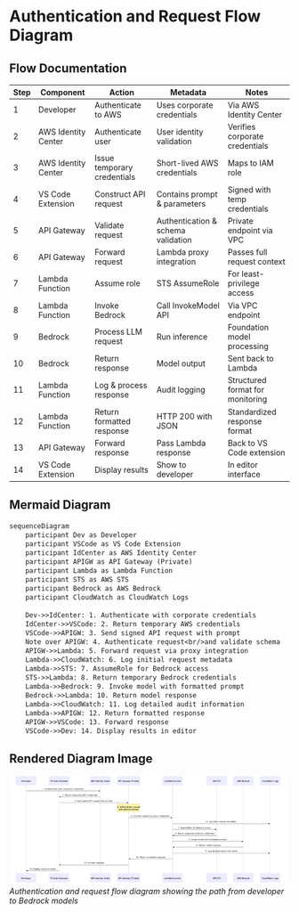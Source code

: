 # Authentication and Request Flow Diagram

## Flow Documentation

| Step | Component | Action | Metadata | Notes |
|------|-----------|--------|----------|-------|
| 1 | Developer | Authenticate to AWS | Uses corporate credentials | Via AWS Identity Center |
| 2 | AWS Identity Center | Authenticate user | User identity validation | Verifies corporate credentials |
| 3 | AWS Identity Center | Issue temporary credentials | Short-lived AWS credentials | Maps to IAM role |
| 4 | VS Code Extension | Construct API request | Contains prompt & parameters | Signed with temp credentials |
| 5 | API Gateway | Validate request | Authentication & schema validation | Private endpoint via VPC |
| 6 | API Gateway | Forward request | Lambda proxy integration | Passes full request context |
| 7 | Lambda Function | Assume role | STS AssumeRole | For least-privilege access |
| 8 | Lambda Function | Invoke Bedrock | Call InvokeModel API | Via VPC endpoint |
| 9 | Bedrock | Process LLM request | Run inference | Foundation model processing |
| 10 | Bedrock | Return response | Model output | Sent back to Lambda |
| 11 | Lambda Function | Log & process response | Audit logging | Structured format for monitoring |
| 12 | Lambda Function | Return formatted response | HTTP 200 with JSON | Standardized response format |
| 13 | API Gateway | Forward response | Pass Lambda response | Back to VS Code extension |
| 14 | VS Code Extension | Display results | Show to developer | In editor interface |

## Mermaid Diagram

```mermaid
sequenceDiagram
    participant Dev as Developer
    participant VSCode as VS Code Extension
    participant IdCenter as AWS Identity Center
    participant APIGW as API Gateway (Private)
    participant Lambda as Lambda Function
    participant STS as AWS STS
    participant Bedrock as AWS Bedrock
    participant CloudWatch as CloudWatch Logs

    Dev->>IdCenter: 1. Authenticate with corporate credentials
    IdCenter->>VSCode: 2. Return temporary AWS credentials
    VSCode->>APIGW: 3. Send signed API request with prompt
    Note over APIGW: 4. Authenticate request<br/>and validate schema
    APIGW->>Lambda: 5. Forward request via proxy integration
    Lambda->>CloudWatch: 6. Log initial request metadata
    Lambda->>STS: 7. AssumeRole for Bedrock access
    STS->>Lambda: 8. Return temporary Bedrock credentials
    Lambda->>Bedrock: 9. Invoke model with formatted prompt
    Bedrock->>Lambda: 10. Return model response
    Lambda->>CloudWatch: 11. Log detailed audit information
    Lambda->>APIGW: 12. Return formatted response
    APIGW->>VSCode: 13. Forward response
    VSCode->>Dev: 14. Display results in editor
```

## Rendered Diagram Image

![Authentication Flow Diagram](images/auth-flow.png)
*Authentication and request flow diagram showing the path from developer to Bedrock models*
